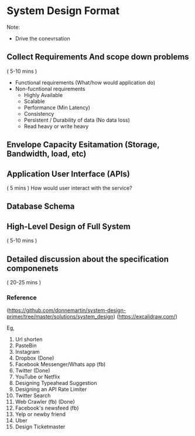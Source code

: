 # System Design Format

Note:
- Drive the conevrsation

## Collect Requirements And scope down problems
( 5-10 mins )
- Functional requirements (What/how would application do)
- Non-fucntional requirements 
    - Highly Available
    - Scalable
    - Performance (Min Latency)
    - Consistency
    - Persistent / Durability of data (No data loss)
    - Read heavy or write heavy

## Envelope Capacity Esitamation (Storage, Bandwidth, load, etc)

## Application User Interface (APIs)
( 5 mins )
How would user interact with the service?

## Database Schema

## High-Level Design of Full System
( 5-10 mins )

## Detailed discussion about the specification componenets
( 20-25 mins )


### Reference
(https://github.com/donnemartin/system-design-primer/tree/master/solutions/system_design)
(https://excalidraw.com/)

Eg,
1. Url shorten
2. PasteBin
3. Instagram
4. Dropbox (Done)
5. Facebook Messenger/Whats app (fb)
6. Twitter (Done)
7. YouTube or Netflix
8. Designing Typeahead Suggestion
9. Designing an API Rate Limiter
10. Twitter Search
11. Web Crawler (fb) (Done)
12. Facebook's newsfeed (fb)
13. Yelp or newby friend
14. Uber
15. Design Ticketmaster
